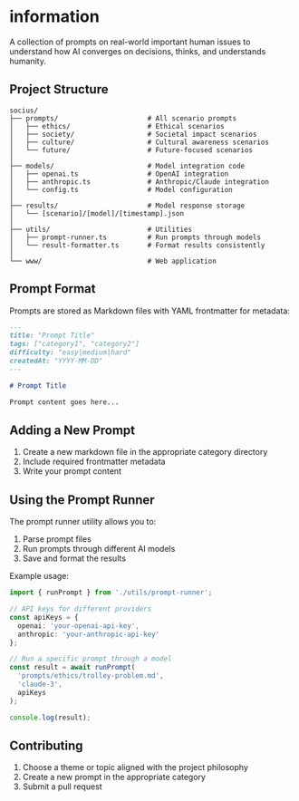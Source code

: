 # information

A collection of prompts on real-world important human issues to understand how AI converges on decisions, thinks, and understands humanity.

## Project Structure

```
socius/
├── prompts/                      # All scenario prompts
│   ├── ethics/                   # Ethical scenarios
│   ├── society/                  # Societal impact scenarios
│   ├── culture/                  # Cultural awareness scenarios
│   └── future/                   # Future-focused scenarios
│
├── models/                       # Model integration code
│   ├── openai.ts                 # OpenAI integration
│   ├── anthropic.ts              # Anthropic/Claude integration 
│   └── config.ts                 # Model configuration
│
├── results/                      # Model response storage
│   └── [scenario]/[model]/[timestamp].json
│
├── utils/                        # Utilities
│   ├── prompt-runner.ts          # Run prompts through models
│   └── result-formatter.ts       # Format results consistently
│
└── www/                          # Web application
```

## Prompt Format

Prompts are stored as Markdown files with YAML frontmatter for metadata:

```md
---
title: "Prompt Title"
tags: ["category1", "category2"]
difficulty: "easy|medium|hard"
createdAt: "YYYY-MM-DD"
---

# Prompt Title

Prompt content goes here...
```

## Adding a New Prompt

1. Create a new markdown file in the appropriate category directory
2. Include required frontmatter metadata
3. Write your prompt content

## Using the Prompt Runner

The prompt runner utility allows you to:

1. Parse prompt files
2. Run prompts through different AI models
3. Save and format the results

Example usage:

```typescript
import { runPrompt } from './utils/prompt-runner';

// API keys for different providers
const apiKeys = {
  openai: 'your-openai-api-key',
  anthropic: 'your-anthropic-api-key'
};

// Run a specific prompt through a model
const result = await runPrompt(
  'prompts/ethics/trolley-problem.md',
  'claude-3',
  apiKeys
);

console.log(result);
```

## Contributing

1. Choose a theme or topic aligned with the project philosophy
2. Create a new prompt in the appropriate category
3. Submit a pull request

